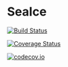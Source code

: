 # SeaIce

[![Build Status](https://travis-ci.org/anders-dc/SeaIce.jl.svg?branch=master)](https://travis-ci.org/anders-dc/SeaIce.jl)

[![Coverage Status](https://coveralls.io/repos/anders-dc/SeaIce.jl/badge.svg?branch=master&service=github)](https://coveralls.io/github/anders-dc/SeaIce.jl?branch=master)

[![codecov.io](http://codecov.io/github/anders-dc/SeaIce.jl/coverage.svg?branch=master)](http://codecov.io/github/anders-dc/SeaIce.jl?branch=master)
